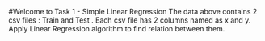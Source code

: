 #Welcome to Task 1 - Simple Linear Regression
The data above contains 2 csv files : Train and Test .
Each csv file has 2 columns named as x and y.
Apply Linear Regression algorithm to find relation between them.